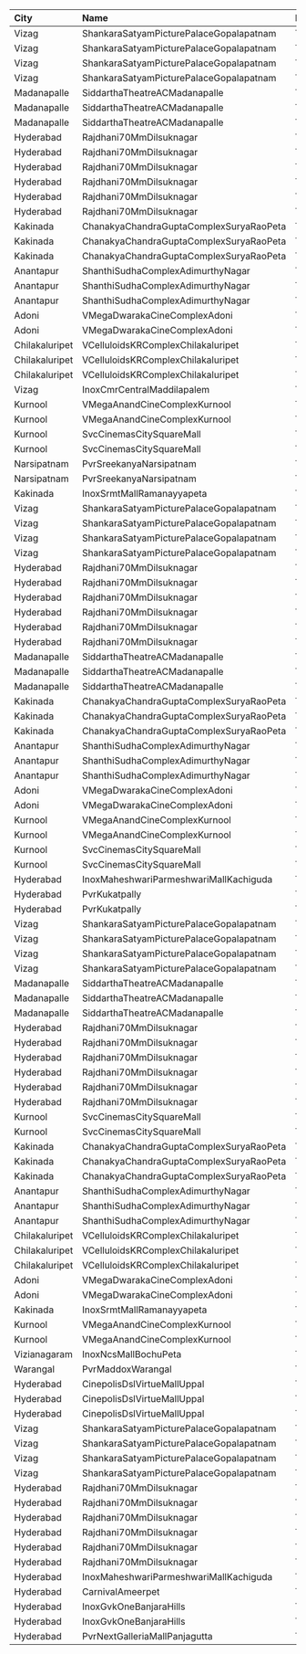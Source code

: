 | City           | Name                                    | Language |  Time | Type            | Price | Capacity | Booked |
| :------------- | :-------------------------------------- | :------- | ----: | :-------------- | ----: | -------: | -----: |
| Vizag          | ShankaraSatyamPicturePalaceGopalapatnam | Telugu   | 10:45 | Balcony         |  112₹ |      216 |    196 |
| Vizag          | ShankaraSatyamPicturePalaceGopalapatnam | Telugu   | 10:45 | FirstClass      |  112₹ |       72 |     72 |
| Vizag          | ShankaraSatyamPicturePalaceGopalapatnam | Telugu   | 10:45 | SecondClass     |   80₹ |       26 |     26 |
| Vizag          | ShankaraSatyamPicturePalaceGopalapatnam | Telugu   | 10:45 | ThirdClass      |   40₹ |       82 |     82 |
| Madanapalle    | SiddarthaTheatreACMadanapalle           | Telugu   | 11:00 | Reserved        |   70₹ |      289 |    146 |
| Madanapalle    | SiddarthaTheatreACMadanapalle           | Telugu   | 11:00 | First           |   50₹ |      196 |     98 |
| Madanapalle    | SiddarthaTheatreACMadanapalle           | Telugu   | 11:00 | Second          |   30₹ |      150 |     76 |
| Hyderabad      | Rajdhani70MmDilsuknagar                 | Telugu   | 11:15 | DiamondBox      |  150₹ |       29 |     29 |
| Hyderabad      | Rajdhani70MmDilsuknagar                 | Telugu   | 11:15 | Diamond         |  150₹ |      222 |     14 |
| Hyderabad      | Rajdhani70MmDilsuknagar                 | Telugu   | 11:15 | Platinum        |  300₹ |       14 |      0 |
| Hyderabad      | Rajdhani70MmDilsuknagar                 | Telugu   | 11:15 | Diamond         |  150₹ |      252 |     72 |
| Hyderabad      | Rajdhani70MmDilsuknagar                 | Telugu   | 11:15 | Gold            |  100₹ |       74 |      0 |
| Hyderabad      | Rajdhani70MmDilsuknagar                 | Telugu   | 11:15 | Silver          |   50₹ |      178 |    178 |
| Kakinada       | ChanakyaChandraGuptaComplexSuryaRaoPeta | Telugu   | 11:30 | FirstClass      |  100₹ |      334 |    200 |
| Kakinada       | ChanakyaChandraGuptaComplexSuryaRaoPeta | Telugu   | 11:30 | SecondClass     |   60₹ |       50 |     25 |
| Kakinada       | ChanakyaChandraGuptaComplexSuryaRaoPeta | Telugu   | 11:30 | ThirdClass      |   40₹ |       96 |     48 |
| Anantapur      | ShanthiSudhaComplexAdimurthyNagar       | Telugu   | 11:30 | Balcony         |  110₹ |      200 |    101 |
| Anantapur      | ShanthiSudhaComplexAdimurthyNagar       | Telugu   | 11:30 | First           |   70₹ |      248 |    124 |
| Anantapur      | ShanthiSudhaComplexAdimurthyNagar       | Telugu   | 11:30 | Second          |   30₹ |       94 |     94 |
| Adoni          | VMegaDwarakaCineComplexAdoni            | Telugu   | 11:39 | Gold            |  110₹ |      142 |     71 |
| Adoni          | VMegaDwarakaCineComplexAdoni            | Telugu   | 11:39 | Executive       |   70₹ |       66 |     33 |
| Chilakaluripet | VCelluloidsKRComplexChilakaluripet      | Telugu   | 11:45 | Gold            |  100₹ |       95 |     48 |
| Chilakaluripet | VCelluloidsKRComplexChilakaluripet      | Telugu   | 11:45 | Elite           |   70₹ |       32 |     16 |
| Chilakaluripet | VCelluloidsKRComplexChilakaluripet      | Telugu   | 11:45 | Executive       |   50₹ |       32 |     16 |
| Vizag          | InoxCmrCentralMaddilapalem              | Telugu   | 11:50 | Executive       |  150₹ |       77 |      0 |
| Kurnool        | VMegaAnandCineComplexKurnool            | Telugu   | 12:00 | Gold            |  110₹ |      152 |     75 |
| Kurnool        | VMegaAnandCineComplexKurnool            | Telugu   | 12:00 | Executive       |   70₹ |       48 |     24 |
| Kurnool        | SvcCinemasCitySquareMall                | Telugu   | 12:00 | Platinum        |  200₹ |        9 |      4 |
| Kurnool        | SvcCinemasCitySquareMall                | Telugu   | 12:00 | Sliders         |  150₹ |       77 |     38 |
| Narsipatnam    | PvrSreekanyaNarsipatnam                 | Telugu   | 13:35 | Classic         |   60₹ |       20 |     20 |
| Narsipatnam    | PvrSreekanyaNarsipatnam                 | Telugu   | 13:35 | ClassicPlus     |  150₹ |      128 |    128 |
| Kakinada       | InoxSrmtMallRamanayyapeta               | Telugu   | 13:35 | Executive       |   80₹ |       58 |      0 |
| Vizag          | ShankaraSatyamPicturePalaceGopalapatnam | Telugu   | 13:45 | Balcony         |  112₹ |      216 |    196 |
| Vizag          | ShankaraSatyamPicturePalaceGopalapatnam | Telugu   | 13:45 | FirstClass      |  112₹ |       72 |     72 |
| Vizag          | ShankaraSatyamPicturePalaceGopalapatnam | Telugu   | 13:45 | SecondClass     |   80₹ |       26 |     26 |
| Vizag          | ShankaraSatyamPicturePalaceGopalapatnam | Telugu   | 13:45 | ThirdClass      |   40₹ |       82 |     82 |
| Hyderabad      | Rajdhani70MmDilsuknagar                 | Telugu   | 14:00 | DiamondBox      |  150₹ |       29 |     29 |
| Hyderabad      | Rajdhani70MmDilsuknagar                 | Telugu   | 14:00 | Diamond         |  150₹ |      222 |     14 |
| Hyderabad      | Rajdhani70MmDilsuknagar                 | Telugu   | 14:00 | Platinum        |  300₹ |       14 |      0 |
| Hyderabad      | Rajdhani70MmDilsuknagar                 | Telugu   | 14:00 | Diamond         |  150₹ |      252 |     72 |
| Hyderabad      | Rajdhani70MmDilsuknagar                 | Telugu   | 14:00 | Gold            |  100₹ |       74 |      0 |
| Hyderabad      | Rajdhani70MmDilsuknagar                 | Telugu   | 14:00 | Silver          |   50₹ |      178 |    178 |
| Madanapalle    | SiddarthaTheatreACMadanapalle           | Telugu   | 14:00 | Reserved        |   70₹ |      289 |    146 |
| Madanapalle    | SiddarthaTheatreACMadanapalle           | Telugu   | 14:00 | First           |   50₹ |      196 |     98 |
| Madanapalle    | SiddarthaTheatreACMadanapalle           | Telugu   | 14:00 | Second          |   30₹ |      150 |     76 |
| Kakinada       | ChanakyaChandraGuptaComplexSuryaRaoPeta | Telugu   | 14:30 | FirstClass      |  100₹ |      334 |    200 |
| Kakinada       | ChanakyaChandraGuptaComplexSuryaRaoPeta | Telugu   | 14:30 | SecondClass     |   60₹ |       50 |     25 |
| Kakinada       | ChanakyaChandraGuptaComplexSuryaRaoPeta | Telugu   | 14:30 | ThirdClass      |   40₹ |       96 |     48 |
| Anantapur      | ShanthiSudhaComplexAdimurthyNagar       | Telugu   | 14:30 | Balcony         |  110₹ |      200 |    101 |
| Anantapur      | ShanthiSudhaComplexAdimurthyNagar       | Telugu   | 14:30 | First           |   70₹ |      248 |    124 |
| Anantapur      | ShanthiSudhaComplexAdimurthyNagar       | Telugu   | 14:30 | Second          |   30₹ |       94 |     94 |
| Adoni          | VMegaDwarakaCineComplexAdoni            | Telugu   | 14:40 | Gold            |  110₹ |      142 |     71 |
| Adoni          | VMegaDwarakaCineComplexAdoni            | Telugu   | 14:40 | Executive       |   70₹ |       66 |     33 |
| Kurnool        | VMegaAnandCineComplexKurnool            | Telugu   | 15:00 | Gold            |  110₹ |      152 |     75 |
| Kurnool        | VMegaAnandCineComplexKurnool            | Telugu   | 15:00 | Executive       |   70₹ |       48 |     24 |
| Kurnool        | SvcCinemasCitySquareMall                | Telugu   | 15:00 | Platinum        |  200₹ |        9 |      4 |
| Kurnool        | SvcCinemasCitySquareMall                | Telugu   | 15:00 | Sliders         |  150₹ |       77 |     38 |
| Hyderabad      | InoxMaheshwariParmeshwariMallKachiguda  | Telugu   | 15:50 | Executive       |  150₹ |      148 |      0 |
| Hyderabad      | PvrKukatpally                           | Telugu   | 16:55 | Classic         |  150₹ |      135 |    135 |
| Hyderabad      | PvrKukatpally                           | Telugu   | 16:55 | Recliner        |  250₹ |        9 |      9 |
| Vizag          | ShankaraSatyamPicturePalaceGopalapatnam | Telugu   | 17:45 | Balcony         |  112₹ |      216 |    196 |
| Vizag          | ShankaraSatyamPicturePalaceGopalapatnam | Telugu   | 17:45 | FirstClass      |  112₹ |       72 |     72 |
| Vizag          | ShankaraSatyamPicturePalaceGopalapatnam | Telugu   | 17:45 | SecondClass     |   80₹ |       26 |     26 |
| Vizag          | ShankaraSatyamPicturePalaceGopalapatnam | Telugu   | 17:45 | ThirdClass      |   40₹ |       82 |     82 |
| Madanapalle    | SiddarthaTheatreACMadanapalle           | Telugu   | 18:00 | Reserved        |   70₹ |      289 |    146 |
| Madanapalle    | SiddarthaTheatreACMadanapalle           | Telugu   | 18:00 | First           |   50₹ |      196 |     98 |
| Madanapalle    | SiddarthaTheatreACMadanapalle           | Telugu   | 18:00 | Second          |   30₹ |      150 |     76 |
| Hyderabad      | Rajdhani70MmDilsuknagar                 | Telugu   | 18:15 | DiamondBox      |  150₹ |       29 |     29 |
| Hyderabad      | Rajdhani70MmDilsuknagar                 | Telugu   | 18:15 | Diamond         |  150₹ |      222 |     14 |
| Hyderabad      | Rajdhani70MmDilsuknagar                 | Telugu   | 18:15 | Platinum        |  300₹ |       14 |      0 |
| Hyderabad      | Rajdhani70MmDilsuknagar                 | Telugu   | 18:15 | Diamond         |  150₹ |      252 |     72 |
| Hyderabad      | Rajdhani70MmDilsuknagar                 | Telugu   | 18:15 | Gold            |  100₹ |       74 |      0 |
| Hyderabad      | Rajdhani70MmDilsuknagar                 | Telugu   | 18:15 | Silver          |   50₹ |      178 |    178 |
| Kurnool        | SvcCinemasCitySquareMall                | Telugu   | 18:30 | Platinum        |  200₹ |        9 |      4 |
| Kurnool        | SvcCinemasCitySquareMall                | Telugu   | 18:30 | Sliders         |  150₹ |       77 |     38 |
| Kakinada       | ChanakyaChandraGuptaComplexSuryaRaoPeta | Telugu   | 18:30 | FirstClass      |  100₹ |      334 |    200 |
| Kakinada       | ChanakyaChandraGuptaComplexSuryaRaoPeta | Telugu   | 18:30 | SecondClass     |   60₹ |       50 |     25 |
| Kakinada       | ChanakyaChandraGuptaComplexSuryaRaoPeta | Telugu   | 18:30 | ThirdClass      |   40₹ |       96 |     48 |
| Anantapur      | ShanthiSudhaComplexAdimurthyNagar       | Telugu   | 18:30 | Balcony         |  110₹ |      200 |    101 |
| Anantapur      | ShanthiSudhaComplexAdimurthyNagar       | Telugu   | 18:30 | First           |   70₹ |      248 |    124 |
| Anantapur      | ShanthiSudhaComplexAdimurthyNagar       | Telugu   | 18:30 | Second          |   30₹ |       94 |     94 |
| Chilakaluripet | VCelluloidsKRComplexChilakaluripet      | Telugu   | 18:45 | Gold            |  100₹ |       95 |     48 |
| Chilakaluripet | VCelluloidsKRComplexChilakaluripet      | Telugu   | 18:45 | Elite           |   70₹ |       32 |     16 |
| Chilakaluripet | VCelluloidsKRComplexChilakaluripet      | Telugu   | 18:45 | Executive       |   50₹ |       32 |     16 |
| Adoni          | VMegaDwarakaCineComplexAdoni            | Telugu   | 18:51 | Gold            |  110₹ |      142 |     71 |
| Adoni          | VMegaDwarakaCineComplexAdoni            | Telugu   | 18:51 | Executive       |   70₹ |       66 |     33 |
| Kakinada       | InoxSrmtMallRamanayyapeta               | Telugu   | 19:10 | Executive       |   80₹ |       61 |      0 |
| Kurnool        | VMegaAnandCineComplexKurnool            | Telugu   | 19:30 | Gold            |  110₹ |      152 |     75 |
| Kurnool        | VMegaAnandCineComplexKurnool            | Telugu   | 19:30 | Executive       |   70₹ |       48 |     24 |
| Vizianagaram   | InoxNcsMallBochuPeta                    | Telugu   | 19:40 | Exclusive       |  150₹ |       99 |      0 |
| Warangal       | PvrMaddoxWarangal                       | Telugu   | 20:00 | Classic         |  150₹ |      121 |      0 |
| Hyderabad      | CinepolisDslVirtueMallUppal             | Telugu   | 20:20 | Normal          |  200₹ |       25 |      0 |
| Hyderabad      | CinepolisDslVirtueMallUppal             | Telugu   | 20:20 | Executive       |  200₹ |      116 |      0 |
| Hyderabad      | CinepolisDslVirtueMallUppal             | Telugu   | 20:20 | Vip             |  350₹ |       10 |      0 |
| Vizag          | ShankaraSatyamPicturePalaceGopalapatnam | Telugu   | 20:45 | Balcony         |  112₹ |      216 |    196 |
| Vizag          | ShankaraSatyamPicturePalaceGopalapatnam | Telugu   | 20:45 | FirstClass      |  112₹ |       72 |     72 |
| Vizag          | ShankaraSatyamPicturePalaceGopalapatnam | Telugu   | 20:45 | SecondClass     |   80₹ |       26 |     26 |
| Vizag          | ShankaraSatyamPicturePalaceGopalapatnam | Telugu   | 20:45 | ThirdClass      |   40₹ |       82 |     82 |
| Hyderabad      | Rajdhani70MmDilsuknagar                 | Telugu   | 21:00 | DiamondBox      |  150₹ |       29 |     29 |
| Hyderabad      | Rajdhani70MmDilsuknagar                 | Telugu   | 21:00 | Diamond         |  150₹ |      222 |     14 |
| Hyderabad      | Rajdhani70MmDilsuknagar                 | Telugu   | 21:00 | Platinum        |  300₹ |       14 |      0 |
| Hyderabad      | Rajdhani70MmDilsuknagar                 | Telugu   | 21:00 | Diamond         |  150₹ |      252 |     72 |
| Hyderabad      | Rajdhani70MmDilsuknagar                 | Telugu   | 21:00 | Gold            |  100₹ |       74 |      0 |
| Hyderabad      | Rajdhani70MmDilsuknagar                 | Telugu   | 21:00 | Silver          |   50₹ |      178 |    178 |
| Hyderabad      | InoxMaheshwariParmeshwariMallKachiguda  | Telugu   | 21:30 | Executive       |  150₹ |      149 |      0 |
| Hyderabad      | CarnivalAmeerpet                        | Telugu   | 22:00 | PlatinumOffline |  150₹ |      316 |      0 |
| Hyderabad      | InoxGvkOneBanjaraHills                  | Telugu   | 22:20 | Executive       |  150₹ |      121 |      0 |
| Hyderabad      | InoxGvkOneBanjaraHills                  | Telugu   | 22:20 | Royal           |  250₹ |        4 |      0 |
| Hyderabad      | PvrNextGalleriaMallPanjagutta           | Telugu   | 22:35 | Classic         |  150₹ |      152 |    152 |